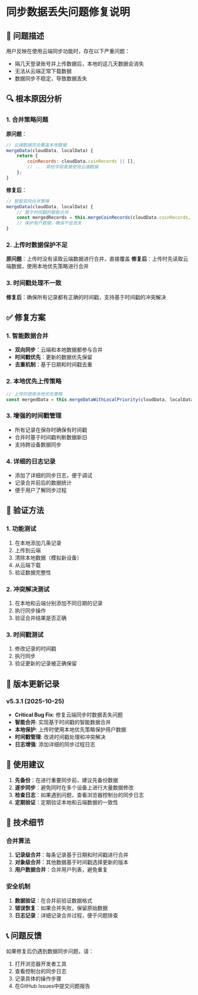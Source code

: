 # 同步数据丢失问题修复说明

## 🐛 问题描述
用户反映在使用云端同步功能时，存在以下严重问题：
- 隔几天登录账号并上传数据后，本地的这几天数据会消失
- 无法从云端正常下载数据
- 数据同步不稳定，导致数据丢失

## 🔍 根本原因分析

### 1. 合并策略问题
**原问题**：
```javascript
// 云端数据完全覆盖本地数据
mergeData(cloudData, localData) {
    return {
        coinRecords: cloudData.coinRecords || [],
        // ... 其他字段直接使用云端数据
    };
}
```

**修复后**：
```javascript
// 智能双向合并策略
mergeData(cloudData, localData) {
    // 基于时间戳的智能合并
    const mergedRecords = this.mergeCoinRecords(cloudData.coinRecords, localData.coinRecords);
    // 保护用户数据，确保不会丢失
}
```

### 2. 上传时数据保护不足
**原问题**：上传时没有读取云端数据进行合并，直接覆盖
**修复后**：上传时先读取云端数据，使用本地优先策略进行合并

### 3. 时间戳处理不一致
**修复后**：确保所有记录都有正确的时间戳，支持基于时间戳的冲突解决

## ✅ 修复方案

### 1. 智能数据合并
- **双向同步**：云端和本地数据都参与合并
- **时间戳优先**：更新的数据优先保留
- **去重机制**：基于日期和时间戳去重

### 2. 本地优先上传策略
```javascript
// 上传时使用本地优先策略
const mergedData = this.mergeDataWithLocalPriority(cloudData, localData);
```

### 3. 增强的时间戳管理
- 所有记录在保存时确保有时间戳
- 合并时基于时间戳判断数据新旧
- 支持跨设备数据同步

### 4. 详细的日志记录
- 添加了详细的同步日志，便于调试
- 记录合并前后的数据统计
- 便于用户了解同步过程

## 🧪 验证方法

### 1. 功能测试
1. 在本地添加几条记录
2. 上传到云端
3. 清除本地数据（模拟新设备）
4. 从云端下载
5. 验证数据完整性

### 2. 冲突解决测试
1. 在本地和云端分别添加不同日期的记录
2. 执行同步操作
3. 验证合并结果是否正确

### 3. 时间戳测试
1. 修改记录的时间戳
2. 执行同步
3. 验证更新的记录被正确保留

## 📝 版本更新记录

### v5.3.1 (2025-10-25)
- **Critical Bug Fix**: 修复云端同步时数据丢失问题
- **智能合并**: 实现基于时间戳的智能数据合并
- **本地保护**: 上传时使用本地优先策略保护用户数据
- **时间戳管理**: 改进时间戳处理和冲突解决
- **日志增强**: 添加详细的同步过程日志

## 🚀 使用建议

1. **先备份**：在进行重要同步前，建议先备份数据
2. **逐步同步**：避免同时在多个设备上进行大量数据修改
3. **检查日志**：如果遇到问题，查看浏览器控制台的同步日志
4. **定期验证**：定期验证本地和云端数据的一致性

## 🔧 技术细节

### 合并算法
1. **记录级合并**：每条记录基于日期和时间戳进行合并
2. **对象级合并**：其他数据基于时间戳选择更新的版本
3. **用户数据合并**：合并用户列表，避免重复

### 安全机制
1. **数据验证**：在合并前验证数据格式
2. **错误恢复**：如果合并失败，保留原始数据
3. **日志记录**：详细记录合并过程，便于问题排查

## 📞 问题反馈

如果修复后仍遇到数据同步问题，请：
1. 打开浏览器开发者工具
2. 查看控制台的同步日志
3. 记录具体的操作步骤
4. 在GitHub Issues中提交问题报告
